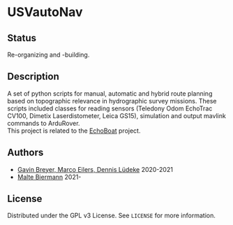 # USVautoNav
## Status
Re-organizing and -building.
## Description
A set of python scripts for manual, automatic and hybrid route planning based on topographic relevance in hydrographic survey missions. These scripts included classes for reading sensors (Teledony Odom EchoTrac CV100, Dimetix Laserdistometer, Leica GS15), simulation and output mavlink commands to ArduRover.  
This project is related to the [EchoBoat](https://github.com/MalteBiermann/EchoBoat) project.

## Authors
 - [Gavin Breyer, Marco Eilers, Dennis Lüdeke](https://github.com/GestoerteBaecker) 2020-2021
 - [Malte Biermann](https://github.com/MalteBiermann) 2021-
 
 ## License
 Distributed under the GPL v3 License. See `LICENSE` for more information.

 